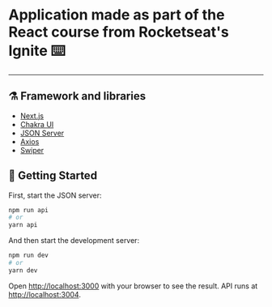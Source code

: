 # Application made as part of the React course from Rocketseat's Ignite ⌨️

---


## ⚗️ Framework and libraries 
- [Next.js](https://nextjs.org/docs)
- [Chakra UI](https://nextjs.org/docs)
- [JSON Server](https://github.com/typicode/json-server#alternative-port)
- [Axios](https://axios-http.com/)
- [Swiper](https://swiperjs.com/react)

## 🚀 Getting Started

First, start the JSON server:

```bash
npm run api
# or
yarn api
```

And then start the development server:

```bash
npm run dev
# or
yarn dev
```

Open [http://localhost:3000](http://localhost:3000) with your browser to see the result. API runs at [http://localhost:3004](http://localhost:3004).
